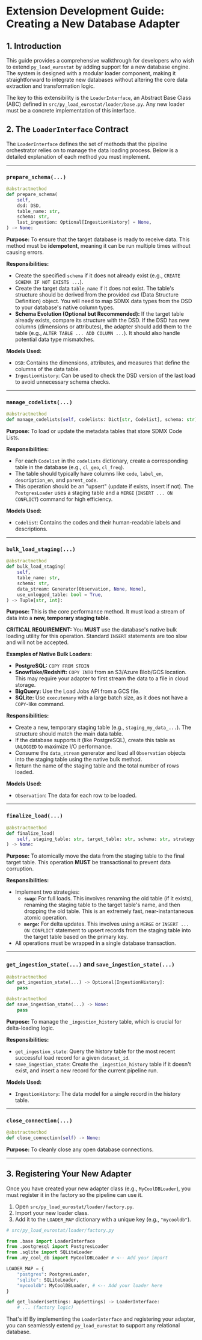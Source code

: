 # Extension Development Guide: Creating a New Database Adapter

## 1. Introduction

This guide provides a comprehensive walkthrough for developers who wish to extend `py_load_eurostat` by adding support for a new database engine. The system is designed with a modular loader component, making it straightforward to integrate new databases without altering the core data extraction and transformation logic.

The key to this extensibility is the `LoaderInterface`, an Abstract Base Class (ABC) defined in `src/py_load_eurostat/loader/base.py`. Any new loader must be a concrete implementation of this interface.

## 2. The `LoaderInterface` Contract

The `LoaderInterface` defines the set of methods that the pipeline orchestrator relies on to manage the data loading process. Below is a detailed explanation of each method you must implement.

---

### `prepare_schema(...)`

```python
@abstractmethod
def prepare_schema(
    self,
    dsd: DSD,
    table_name: str,
    schema: str,
    last_ingestion: Optional[IngestionHistory] = None,
) -> None:
```

**Purpose:** To ensure that the target database is ready to receive data. This method must be **idempotent**, meaning it can be run multiple times without causing errors.

**Responsibilities:**
- Create the specified `schema` if it does not already exist (e.g., `CREATE SCHEMA IF NOT EXISTS ...`).
- Create the target data `table_name` if it does not exist. The table's structure should be derived from the provided `dsd` (Data Structure Definition) object. You will need to map SDMX data types from the DSD to your database's native column types.
- **Schema Evolution (Optional but Recommended):** If the target table already exists, compare its structure with the DSD. If the DSD has new columns (dimensions or attributes), the adapter should add them to the table (e.g., `ALTER TABLE ... ADD COLUMN ...`). It should also handle potential data type mismatches.

**Models Used:**
- `DSD`: Contains the dimensions, attributes, and measures that define the columns of the data table.
- `IngestionHistory`: Can be used to check the DSD version of the last load to avoid unnecessary schema checks.

---

### `manage_codelists(...)`

```python
@abstractmethod
def manage_codelists(self, codelists: Dict[str, Codelist], schema: str) -> None:
```

**Purpose:** To load or update the metadata tables that store SDMX Code Lists.

**Responsibilities:**
- For each `Codelist` in the `codelists` dictionary, create a corresponding table in the database (e.g., `cl_geo`, `cl_freq`).
- The table should typically have columns like `code`, `label_en`, `description_en`, and `parent_code`.
- This operation should be an "upsert" (update if exists, insert if not). The `PostgresLoader` uses a staging table and a `MERGE` (`INSERT ... ON CONFLICT`) command for high efficiency.

**Models Used:**
- `Codelist`: Contains the codes and their human-readable labels and descriptions.

---

### `bulk_load_staging(...)`

```python
@abstractmethod
def bulk_load_staging(
    self,
    table_name: str,
    schema: str,
    data_stream: Generator[Observation, None, None],
    use_unlogged_table: bool = True,
) -> Tuple[str, int]:
```

**Purpose:** This is the core performance method. It must load a stream of data into a **new, temporary staging table**.

**CRITICAL REQUIREMENT:** You **MUST** use the database's native bulk loading utility for this operation. Standard `INSERT` statements are too slow and will not be accepted.

**Examples of Native Bulk Loaders:**
- **PostgreSQL:** `COPY FROM STDIN`
- **Snowflake/Redshift:** `COPY INTO` from an S3/Azure Blob/GCS location. This may require your adapter to first stream the data to a file in cloud storage.
- **BigQuery:** Use the Load Jobs API from a GCS file.
- **SQLite:** Use `executemany` with a large batch size, as it does not have a `COPY`-like command.

**Responsibilities:**
- Create a new, temporary staging table (e.g., `staging_my_data_...`). The structure should match the main data table.
- If the database supports it (like PostgreSQL), create this table as `UNLOGGED` to maximize I/O performance.
- Consume the `data_stream` generator and load all `Observation` objects into the staging table using the native bulk method.
- Return the name of the staging table and the total number of rows loaded.

**Models Used:**
- `Observation`: The data for each row to be loaded.

---

### `finalize_load(...)`

```python
@abstractmethod
def finalize_load(
    self, staging_table: str, target_table: str, schema: str, strategy: str
) -> None:
```

**Purpose:** To atomically move the data from the staging table to the final target table. This operation **MUST** be transactional to prevent data corruption.

**Responsibilities:**
- Implement two strategies:
    - **`swap`:** For full loads. This involves renaming the old table (if it exists), renaming the staging table to the target table's name, and then dropping the old table. This is an extremely fast, near-instantaneous atomic operation.
    - **`merge`:** For delta updates. This involves using a `MERGE` or `INSERT ... ON CONFLICT` statement to upsert records from the staging table into the target table based on the primary key.
- All operations must be wrapped in a single database transaction.

---

### `get_ingestion_state(...)` and `save_ingestion_state(...)`

```python
@abstractmethod
def get_ingestion_state(...) -> Optional[IngestionHistory]:
    pass

@abstractmethod
def save_ingestion_state(...) -> None:
    pass
```

**Purpose:** To manage the `_ingestion_history` table, which is crucial for delta-loading logic.

**Responsibilities:**
- `get_ingestion_state`: Query the history table for the most recent successful load record for a given `dataset_id`.
- `save_ingestion_state`: Create the `_ingestion_history` table if it doesn't exist, and insert a new record for the current pipeline run.

**Models Used:**
- `IngestionHistory`: The data model for a single record in the history table.

---

### `close_connection(...)`

```python
@abstractmethod
def close_connection(self) -> None:
```

**Purpose:** To cleanly close any open database connections.

---

## 3. Registering Your New Adapter

Once you have created your new adapter class (e.g., `MyCoolDBLoader`), you must register it in the factory so the pipeline can use it.

1.  Open `src/py_load_eurostat/loader/factory.py`.
2.  Import your new loader class.
3.  Add it to the `LOADER_MAP` dictionary with a unique key (e.g., `"mycooldb"`).

```python
# src/py_load_eurostat/loader/factory.py

from .base import LoaderInterface
from .postgresql import PostgresLoader
from .sqlite import SQLiteLoader
from .my_cool_db import MyCoolDBLoader # <-- Add your import

LOADER_MAP = {
    "postgres": PostgresLoader,
    "sqlite": SQLiteLoader,
    "mycooldb": MyCoolDBLoader, # <-- Add your loader here
}

def get_loader(settings: AppSettings) -> LoaderInterface:
    # ... (factory logic)
```

That's it! By implementing the `LoaderInterface` and registering your adapter, you can seamlessly extend `py_load_eurostat` to support any relational database.
